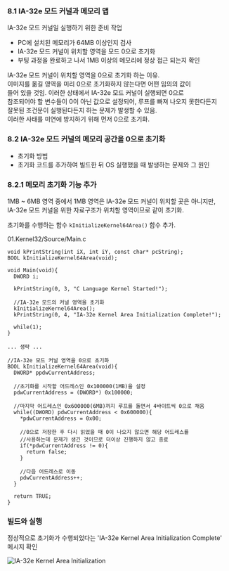 ### 8.1 IA-32e 모드 커널과 메모리 맵

IA-32e 모드 커널일 실행하기 위한 준비 작업  
  - PC에 설치된 메모리가 64MB 이상인지 검사   
  - IA-32e 모드 커널이 위치할 영역을 모드 0으로 초기화   
  - 부팅 과정을 완료하고 나서 1MB 이상의 메모리에 정상 접근 되는지 확인   

IA-32e 모드 커널이 위치할 영역을 0으로 초기화 하는 이유.  
  이미지를 옮길 영역을 미리 0으로 초기화하지 않는다면 어떤 임의의 값이  
  들어 있을 것임. 이러한 상태에서 IA-32e 모드 커널이 실행되면 0으로  
  참조되어야 할 변수들이 0이 아닌 값으로 설정되어, 루프를 빠져 나오지 못한다든지  
  잘못된 조건문이 실행된다든지 하는 문제가 발생할 수 있음.  
  이러한 사태를 미연에 방지하기 위해 먼저 0으로 초기화.  



### 8.2 IA-32e 모드 커널의 메모리 공간을 0으로 초기화
- 초기화 방법
- 초기화 코드를 추가하여 빌드한 뒤 OS 실행했을 때 발생하는 문제와 그 원인


### 8.2.1 메모리 초기화 기능 추가
1MB ~ 6MB 영역 중에서 1MB 영역은 IA-32e 모드 커널이 위치할 곳은 아니지만,  
IA-32e 모드 커널을 위한 자료구조가 위치할 영역이므로 같이 초기화.   

초기화를 수행하는 함수 `kInitializeKernel64Area()` 함수 추가.   

01.Kernel32/Source/Main.c
```
void kPrintString(int iX, int iY, const char* pcString);
BOOL kInitializeKernel64Area(void);

void Main(void){
  DWORD i;

  kPrintString(0, 3, "C Language Kernel Started!");

  //IA-32e 모드의 커널 영역을 초기화
  kInitializeKernel64Area();
  kPrintString(0, 4, "IA-32e Kernel Area Initialization Complete!");

  while(1);
}

... 생략 ...

//IA-32e 모드 커널 영역을 0으로 초기화
BOOL kInitializeKernel64Area(void){
  DWORD* ppdwCurrentAddress;

  //초기화를 시작할 어드레스인 0x100000(1MB)을 설정
  pdwCurrentAddress = (DWORD*) 0x100000;

  //마지막 어드레스인 0x600000(6MB)까지 루프를 돌면서 4바이트씩 0으로 채움
  while((DWORD) pdwCurrentAddress < 0x600000){
    *pdwCurrentAddress = 0x00;

    //0으로 저장한 후 다시 읽었을 때 0이 나오지 않으면 해당 어드레스를
    //사용하는데 문제가 생긴 것이므로 더이상 진행하지 않고 종료
    if(*pdwCurrentAddress != 0){
      return false;
    }

    //다음 어드레스로 이동
    pdwCurrentAddress++;
  }

  return TRUE;
}
```


### 빌드와 실행
정상적으로 초기화가 수행되었다는 'IA-32e Kernel Area Initialization Complete' 메시지 확인  

<img src="./img/.jpeg" title="IA-32e Kernel Area Initialization"></img><br/>
